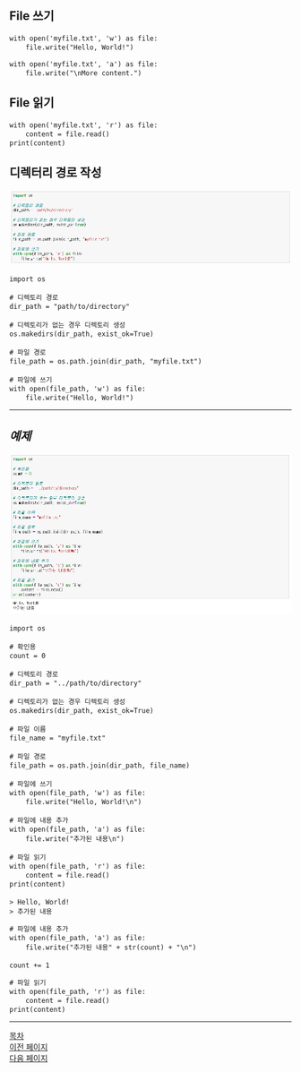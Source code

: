 ## File 쓰기
```
with open('myfile.txt', 'w') as file:
    file.write("Hello, World!")
```


```
with open('myfile.txt', 'a') as file:
    file.write("\nMore content.")
```

## File 읽기

```
with open('myfile.txt', 'r') as file:
    content = file.read()
print(content)
```



## 디렉터리 경로 작성

<p align="center">
  <img src="./Image/path.png" alt="path">
</p>

```
import os

# 디렉토리 경로
dir_path = "path/to/directory"

# 디렉토리가 없는 경우 디렉토리 생성
os.makedirs(dir_path, exist_ok=True)

# 파일 경로
file_path = os.path.join(dir_path, "myfile.txt")

# 파일에 쓰기
with open(file_path, 'w') as file:
    file.write("Hello, World!")
```

---

## **___예제___**

<p align="center">
  <img src="./Image/write_read_01.png" alt="write_read">
</p>

```
import os

# 확인용
count = 0

# 디렉토리 경로
dir_path = "../path/to/directory"

# 디렉토리가 없는 경우 디렉토리 생성
os.makedirs(dir_path, exist_ok=True)

# 파일 이름
file_name = "myfile.txt"

# 파일 경로
file_path = os.path.join(dir_path, file_name)

# 파일에 쓰기
with open(file_path, 'w') as file:
    file.write("Hello, World!\n")

# 파일에 내용 추가
with open(file_path, 'a') as file:
    file.write("추가된 내용\n")

# 파일 읽기
with open(file_path, 'r') as file:
    content = file.read()
print(content)

> Hello, World!
> 추가된 내용
```

```
# 파일에 내용 추가
with open(file_path, 'a') as file:
    file.write("추가된 내용" + str(count) + "\n")

count += 1
```

```
# 파일 읽기
with open(file_path, 'r') as file:
    content = file.read()
print(content)
```


---

<!--목차 & 다음으로 페이지 이동-->
[목차](https://github.com/Devcurve/Python/blob/main/README.md)<br>
[이전 페이지](https://github.com/Devcurve/Python/blob/main/Chapter_2/Function.md)<br>
[다음 페이지](https://github.com/Devcurve/Python/blob/main/Chapter_2/class.md)
